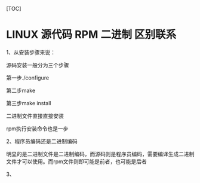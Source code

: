 [TOC]

# LINUX 源代码 RPM 二进制 区别联系



1、从安装步骤来说：

源码安装一般分为三个步骤

第一步./configure

第二步make

第三步make install

二进制文件直接直接安装

rpm执行安装命令也是一步

2、程序员编码还是二进制编码

明显的是二进制文件是二进制编码，而源码则是程序员编码，需要编译生成二进制文件才可以使用。而rpm文件则即可能是前者，也可能是后者

3、